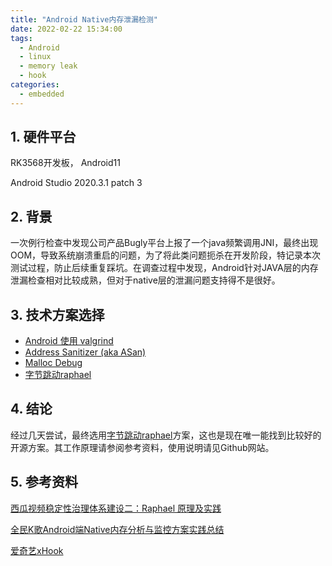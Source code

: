 ```yaml
---
title: "Android Native内存泄漏检测"
date: 2022-02-22 15:34:00
tags:
  - Android
  - linux
  - memory leak
  - hook
categories:
  - embedded
---
```


## 1. 硬件平台

RK3568开发板， Android11

Android Studio 2020.3.1 patch 3 

## 2. 背景

一次例行检查中发现公司产品Bugly平台上报了一个java频繁调用JNI，最终出现OOM，导致系统崩溃重启的问题，为了将此类问题扼杀在开发阶段，特记录本次测试过程，防止后续重复踩坑。在调查过程中发现，Android针对JAVA层的内存泄漏检查相对比较成熟，但对于native层的泄漏问题支持得不是很好。

## 3. 技术方案选择

* [Android 使用 valgrind][valgrind]
* [Address Sanitizer (aka ASan)][asan]
* [Malloc Debug][malloc_debug]
* [字节跳动raphael][raphael]

## 4. 结论

经过几天尝试，最终选用[字节跳动raphael][raphael]方案，这也是现在唯一能找到比较好的开源方案。其工作原理请参阅参考资料，使用说明请见Github网站。

## 5. 参考资料

[西瓜视频稳定性治理体系建设二：Raphael 原理及实践](https://mp.weixin.qq.com/s/RF3m9_v5bYTYbwY-d1RloQ)

[全民K歌Android端Native内存分析与监控方案实践总结](https://zhuanlan.zhihu.com/p/371527210)

[爱奇艺xHook](https://github.com/iqiyi/xHook)



[asan]: https://developer.android.com/ndk/guides/asan
[valgrind]: https://source.android.google.cn/devices/tech/debug/valgrind?hl=zh-cn
[malloc_debug]: https://android.googlesource.com/platform/bionic/+/master/libc/malloc_debug/README.md
[raphael]: https://github.com/bytedance/memory-leak-detector

